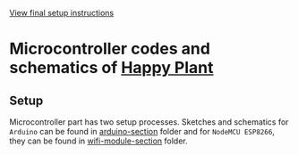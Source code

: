 [View final setup instructions](https://github.com/farhan2077/happy-plant#setup)

<h1>Microcontroller codes and schematics of <a href="https://github.com/farhan2077/happy-plant">Happy Plant</a> </h1>

## Setup

Microcontroller part has two setup processes. Sketches and schematics for `Arduino` can be found in [arduino-section](https://github.com/farhan2077/happy-plant/blob/main/microcontroller/arduino-section) folder and for `NodeMCU ESP8266`, they can be found in [wifi-module-section](https://github.com/farhan2077/happy-plant/blob/main/microcontroller/wifi-module-section) folder.
